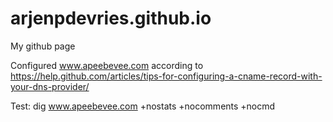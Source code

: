 # arjenpdevries.github.io
My github page

Configured www.apeebevee.com according to 
https://help.github.com/articles/tips-for-configuring-a-cname-record-with-your-dns-provider/

Test: dig www.apeebevee.com +nostats +nocomments +nocmd
